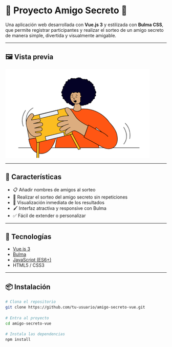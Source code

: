 # 🎁 Proyecto Amigo Secreto 🎉

Una aplicación web desarrollada con **Vue.js 3** y estilizada con **Bulma CSS**, que permite registrar participantes y realizar el sorteo de un amigo secreto de manera simple, divertida y visualmente amigable.

---

## 🖼️ Vista previa

![Demo de la App](./src/assets/amigo-secreto.png)

---

## 🧠 Características

- 📋 Añadir nombres de amigos al sorteo
- 🔀 Realizar el sorteo del amigo secreto sin repeticiones
- 🧾 Visualización inmediata de los resultados
- 🖌️ Interfaz atractiva y responsive con Bulma
- ✅ Fácil de extender o personalizar

---

## 🚀 Tecnologías

- [Vue.js 3](https://vuejs.org/)
- [Bulma](https://bulma.io/)
- [JavaScript (ES6+)](https://developer.mozilla.org/en-US/docs/Web/JavaScript)
- HTML5 / CSS3

---

## 📦 Instalación

```bash
# Clona el repositorio
git clone https://github.com/tu-usuario/amigo-secreto-vue.git

# Entra al proyecto
cd amigo-secreto-vue

# Instala las dependencias
npm install
